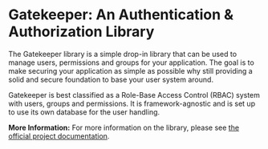 Gatekeeper: An Authentication & Authorization Library
==========

The Gatekeeper library is a simple drop-in library that can be used to manage users, permissions and groups for your application. The goal is to make securing your application as simple as possible why still providing a solid and secure foundation to base your user system around.

Gatekeeper is best classified as a Role-Base Access Control (RBAC) system with users, groups and permissions. It is framework-agnostic and is set up to use its own database for the user handling.

**More Information:** For more information on the library, please see [the official project documentation](http://gatekeeper-auth.readthedocs.org/en/latest/).
